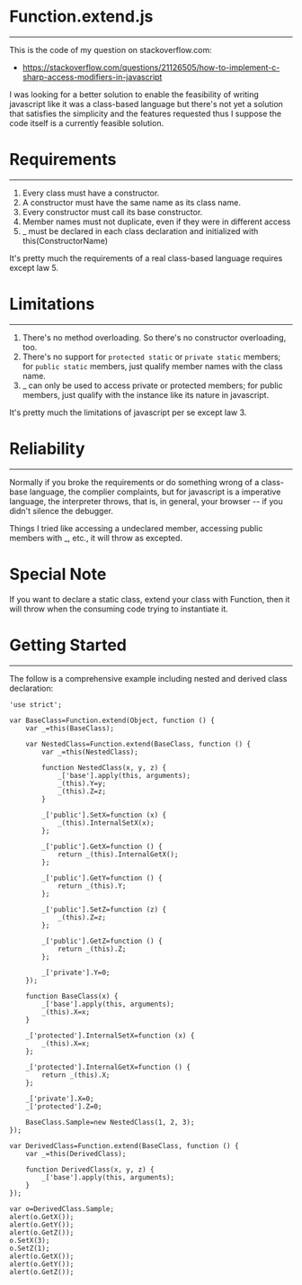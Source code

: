 # Function.extend.js
---
This is the code of my question on stackoverflow.com: 

* https://stackoverflow.com/questions/21126505/how-to-implement-c-sharp-access-modifiers-in-javascript

I was looking for a better solution to enable the feasibility of writing javascript like it was a class-based language but there's not yet a solution that satisfies the simplicity and the features requested thus I suppose the code itself is a currently feasible solution. 

# Requirements
---
1. Every class must have a constructor. 
2. A constructor must have the same name as its class name. 
3. Every constructor must call its base constructor. 
4. Member names must not duplicate, even if they were in different access
5. _ must be declared in each class declaration and initialized with this(ConstructorName)

It's pretty much the requirements of a real class-based language requires except law 5. 

# Limitations
--- 
1. There's no method overloading. So there's no constructor overloading, too. 
2. There's no support for `protected static` or `private static` members; for `public static` members, just qualify member names with the class name. 
3. _ can only be used to access private or protected members; for public members, just qualify with the instance like its nature in javascript. 

It's pretty much the limitations of javascript per se except law 3. 

# Reliability
--- 
Normally if you broke the requirements or do something wrong of a class-base language, the complier complaints, but for javascript is a imperative language, the interpreter throws, that is, in general, your browser -- if you didn't silence the debugger. 

Things I tried like accessing a undeclared member, accessing public members with _, etc., it will throw as excepted. 

# Special Note
If you want to declare a static class, extend your class with Function, then it will throw when the consuming code trying to instantiate it. 


# Getting Started
---
The follow is a comprehensive example including nested and derived class declaration: 

	'use strict';

	var BaseClass=Function.extend(Object, function () {
		var _=this(BaseClass);

		var NestedClass=Function.extend(BaseClass, function () {
			var _=this(NestedClass);

			function NestedClass(x, y, z) {
				_['base'].apply(this, arguments);
				_(this).Y=y;
				_(this).Z=z;
			}

			_['public'].SetX=function (x) {
				_(this).InternalSetX(x);
			};

			_['public'].GetX=function () {
				return _(this).InternalGetX();
			};

			_['public'].GetY=function () {
				return _(this).Y;
			};

			_['public'].SetZ=function (z) {
				_(this).Z=z;
			};

			_['public'].GetZ=function () {
				return _(this).Z;
			};

			_['private'].Y=0;
		});

		function BaseClass(x) {
			_['base'].apply(this, arguments);
			_(this).X=x;
		}

		_['protected'].InternalSetX=function (x) {
			_(this).X=x;
		};

		_['protected'].InternalGetX=function () {
			return _(this).X;
		};

		_['private'].X=0;
		_['protected'].Z=0;

		BaseClass.Sample=new NestedClass(1, 2, 3);
	});

	var DerivedClass=Function.extend(BaseClass, function () {
		var _=this(DerivedClass);

		function DerivedClass(x, y, z) {
			_['base'].apply(this, arguments);
		}
	});

	var o=DerivedClass.Sample;
	alert(o.GetX());
	alert(o.GetY());
	alert(o.GetZ());
	o.SetX(3);
	o.SetZ(1);
	alert(o.GetX());
	alert(o.GetY());
	alert(o.GetZ());
